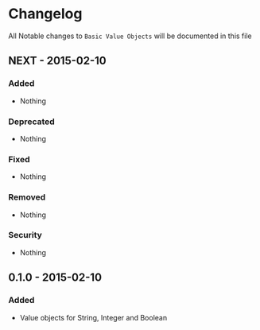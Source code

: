 # Changelog

All Notable changes to `Basic Value Objects` will be documented in this file

## NEXT - 2015-02-10

### Added
- Nothing

### Deprecated
- Nothing

### Fixed
- Nothing

### Removed
- Nothing

### Security
- Nothing

## 0.1.0 - 2015-02-10

### Added
- Value objects for String, Integer and Boolean


